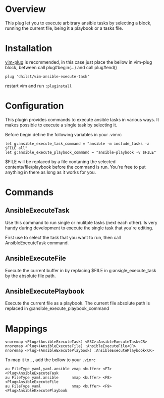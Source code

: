 # Overview

This plug let you to execute arbitrary ansible tasks by selecting
a block, running the current file, being it a playbook or a
tasks file.

# Installation

[vim-plug](https://github.com/junegunn/vim-plug) is recommended, in this case
just place the bellow in vim-plug block, between call plug#begin(...) and call
plug#end()

`plug 'dhilst/vim-ansible-execute-task'`

restart vim and run `:pluginstall`

# Configuration

This plugin provides commands to execute ansible tasks in various ways. It makes possible
to execute a single task by selecting it.

Before begin define the following variables in your .vimrc

    let g:ansible_execute_task_command = "ansible -m include_tasks -a $FILE all"
    let g:ansible_execute_playbook_command = "ansible-playbook -v $FILE"

$FILE will be replaced by a file contaning the selected contents/file/playbook before
the command is run. You're free to put anything in there as long as it works for you.


# Commands

## AnsibleExecuteTask

Use this command to run single or mulitple tasks (next each other). Is very
handy during development to execute the single task that you're editing.

First use <C-v> to select the task that you want to run, then call
AnsibleExecuteTask command.

## AnsibleExecuteFile

Execute the current buffer in by replacing $FILE in g:ansigle_execute_task by
the absolute file path.

## AnsibleExecutePlaybook

Execute the current file as a playbook. The current file absolute path is
replaced in g:ansible_execute_playbook_command


# Mappings

    vnoremap <Plug>(AnsibleExecuteTask) <ESC>:AnsibleExecuteTask<CR>
    nnoremap <Plug>(AnsibleExecuteFile) :AnsibleExecuteFile<CR>
    nnoremap <Plug>(AnsibleExecutePlaybook) :AnsibleExecutePlaybook<CR>

To map it to <F7>, <F8>, <F9> add the bellow to your `.vimrc`

    au FileType yaml,yaml.ansible vmap <buffer> <F7> <Plug>AnsibleExecuteTask
    au FileType yaml.ansible      nmap <buffer> <F8> <Plug>AnsibleExecuteFile
    au FileType yaml              nmap <buffer> <F9> <Plug>AnsibleExecutePlaybook


